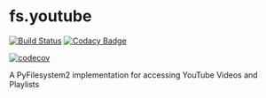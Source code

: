 # fs.youtube

[![Build Status](https://travis-ci.org/merlink01/fs.youtube.svg?branch=master)](https://travis-ci.org/merlink01/fs.youtube) [![Codacy Badge](https://api.codacy.com/project/badge/Grade/94a05423f81a4e79ac9defcff802a753)](https://www.codacy.com/app/merlink01/fs.youtube?utm_source=github.com&amp;utm_medium=referral&amp;utm_content=merlink01/fs.youtube&amp;utm_campaign=Badge_Grade) 

[![codecov](https://codecov.io/gh/merlink01/fs.youtube/branch/master/graph/badge.svg)](https://codecov.io/gh/merlink01/fs.youtube)




A PyFilesystem2 implementation for accessing YouTube Videos and Playlists
